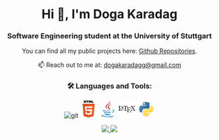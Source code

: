 <h1 align="center">Hi 👋, I'm Doga Karadag</h1>
<h3 align="center">Software Engineering student at the University of Stuttgart</h3>

  <p align="center">
    You can find all my public projects here: <a href="https://github.com/dogakaradag?tab=repositories">Github Repositories</a>.
</p>

<p align="center">
  📫 Reach out to me at: <a href="mailto:dogakaradagg@gmail.com">dogakaradagg@gmail.com</a>
</p>





<h3 align="center">🛠 Languages and Tools:</h3>
<p align="center">
  <!-- Icons for tools & languages -->
  
  <img src="https://www.vectorlogo.zone/logos/git-scm/git-scm-icon.svg" alt="git" width="40" height="40"/>
  <img src="https://raw.githubusercontent.com/devicons/devicon/master/icons/html5/html5-original-wordmark.svg" alt="html5" width="40" height="40"/>
  <img src="https://raw.githubusercontent.com/devicons/devicon/master/icons/java/java-original.svg" alt="java" width="40" height="40"/>
  <img src="https://raw.githubusercontent.com/devicons/devicon/master/icons/latex/latex-original.svg" alt="latex" width="40" height="40"/>
  <img src="https://raw.githubusercontent.com/devicons/devicon/master/icons/python/python-original.svg" alt="python" width="40" height="40"/>
</p>

<div align="center">
  <a href="https://github.com/dogakaradag">
    <img height="180em" src="https://github-readme-stats.vercel.app/api?username=dogakaradag&show_icons=true" />
  </a>
  <a href="https://github.com/dogakaradag">
    <img height="180em" src="https://github-readme-stats.vercel.app/api/top-langs/?username=dogakaradag&layout=compact&langs_count=8&card_width=400" />
  </a>
</div>

